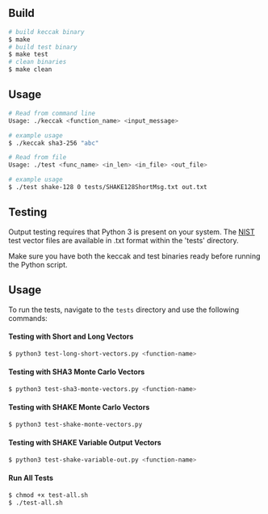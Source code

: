 ## Build
```bash
# build keccak binary
$ make
# build test binary
$ make test
# clean binaries
$ make clean
```
## Usage
```bash
# Read from command line
Usage: ./keccak <function_name> <input_message>

# example usage
$ ./keccak sha3-256 "abc"

# Read from file
Usage: ./test <func_name> <in_len> <in_file> <out_file>

# example usage
$ ./test shake-128 0 tests/SHAKE128ShortMsg.txt out.txt
```

## Testing
Output testing requires that Python 3 is present on your system. The [NIST](https://csrc.nist.gov/Projects/cryptographic-algorithm-validation-program/Secure-Hashing) test vector files are available in .txt format within the 'tests' directory.

Make sure you have both the keccak and test binaries ready before running the Python script.

## Usage
To run the tests, navigate to the `tests` directory and use the following commands:
#### Testing with Short and Long Vectors
```bash
$ python3 test-long-short-vectors.py <function-name>
```
#### Testing with SHA3 Monte Carlo Vectors
```bash
$ python3 test-sha3-monte-vectors.py <function-name>
```
#### Testing with SHAKE Monte Carlo Vectors
```bash
$ python3 test-shake-monte-vectors.py
```
#### Testing with SHAKE Variable Output Vectors
```bash
$ python3 test-shake-variable-out.py <function-name>
```
#### Run All Tests
```bash
$ chmod +x test-all.sh
$ ./test-all.sh
```

